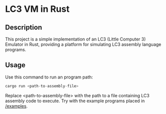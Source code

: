 # LC3 VM in Rust

## Description
This project is a simple implementation of an LC3 (Little Computer 3) Emulator in Rust, providing a platform for simulating LC3 assembly language programs.

## Usage

Use this command to run an program path:

```rust
cargo run <path-to-assembly-file>
```
Replace \<path-to-assembly-file\> with the path to a file containing LC3 assembly code to execute. Try with the example programs placed in [/examples](/examples).
